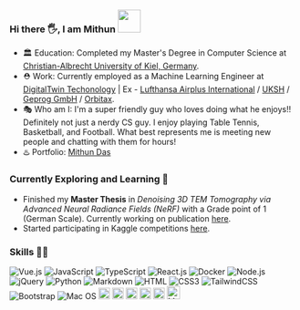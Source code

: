 ### Hi there 🖐, I am  **Mithun**  <img height="40" src="https://raw.githubusercontent.com/innng/innng/master/assets/kyubey.gif"/> 



- 🏛️ Education: Completed my Master's Degree in Computer Science at [Christian-Albrecht University of Kiel, Germany](https://www.uni-kiel.de/de/).
- ⛑️ Work: Currently employed as a Machine Learning Engineer at [DigitalTwin Techonology](https://www.digitaltwin.technology/) | Ex - [Lufthansa Airplus International](https://www.airplus.com/de/en/) / [UKSH](https://www.uksh.de/) / [Geprog GmbH](https://www.geprog.de/) / [Orbitax](https://orbitax.com/).
- 🎭 Who am I: I'm a super friendly guy who loves doing what he enjoys!! Definitely not just a nerdy CS guy. I enjoy playing Table Tennis, Basketball, and Football. What best represents me is meeting new people and chatting with them for hours!
- ♨️ Portfolio: [Mithun Das](https://mithundas.portfoliobox.net/)


### Currently Exploring and Learning 🧠 


- Finished my **Master Thesis** in *Denoising 3D TEM Tomography via Advanced Neural Radiance Fields (NeRF)* with a Grade point of 1 (German Scale). Currently working on publication [here](https://github.com/Mithunjack/Thesis-NeRFs).
- Started participating in Kaggle competitions [here](https://github.com/Mithunjack/Kaggle-competitions).


### Skills 👨‍💻

![Vue.js](https://img.shields.io/badge/Vue.js-35495E?style=flat-square&logo=vue.js&logoColor=4FC08D)
![JavaScript](https://img.shields.io/badge/JavaScript-F7DF1E?style=flat-square&logo=javascript&logoColor=black)
![TypeScript](https://img.shields.io/badge/TypeScript-007ACC?style=flat-square&logo=typescript&logoColor=white)
![React.js](https://img.shields.io/badge/React.js-0081CB?style=flat-square&logo=react&logoColor=61DAFB)
![Docker](https://img.shields.io/badge/Docker-0CC1F3?style=flat-square&logo=docker&logoColor=white)
![Node.js](https://img.shields.io/badge/Node.js-43853D?style=flat-square&logo=node.js&logoColor=white)
![jQuery](https://img.shields.io/badge/jQuery-0769AD?style=flat-square&logo=jquery&logoColor=white)
![Python](https://img.shields.io/badge/Python-3776AB?style=flat-square&logo=python&logoColor=white)
![Markdown](https://img.shields.io/badge/Markdown-000000?style=flat-square&logo=markdown&logoColor=white)
![HTML](https://img.shields.io/badge/HTML5-E34F26?style=flat-square&logo=html5&logoColor=white)
![CSS3](https://img.shields.io/badge/CSS3-1572B6?style=flat-square&logo=css3&logoColor=white)
![TailwindCSS](https://img.shields.io/badge/Tailwind_CSS-38B2AC?style=flat-square&logo=tailwind-css&logoColor=white)
![Bootstrap](https://img.shields.io/badge/Bootstrap-563D7C?style=flat-square&logo=bootstrap&logoColor=white)
![Mac OS](https://img.shields.io/badge/macOS-000000?style=flat-square&logo=apple&logoColor=white)
<img src="https://img.shields.io/badge/MongoDB-4EA94B?style=for-the-badge&logo=mongodb&logoColor=white" alt="MongoDB" height="20">
<img src="https://img.shields.io/badge/TensorFlow-FF6F00?style=for-the-badge&logo=tensorflow&logoColor=white" alt="TensorFlow" height="20">
<img src="https://img.shields.io/badge/Colab-F9AB00?style=for-the-badge&logo=googlecolab&color=525252" alt="Colab" height="20">
<img src="https://img.shields.io/badge/Material--UI-0081CB?style=for-the-badge&logo=material-ui&logoColor=white" alt="Material UI" height="20">
<img src="https://img.shields.io/badge/Jest-323330?style=for-the-badge&logo=Jest&logoColor=white" alt="Jest" height="20">
<img src="https://img.shields.io/badge/MySQL-00000F?style=for-the-badge&logo=mysql&logoColor=white" alt="MySQL" height="23">

